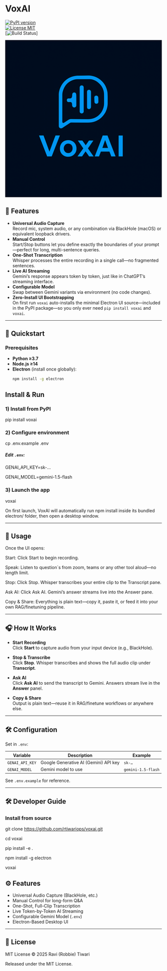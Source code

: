 # VoxAI
[![PyPI version](https://img.shields.io/pypi/v/voxai)](https://pypi.org/project/voxai/)  
[![License MIT](https://img.shields.io/pypi/l/voxai)](https://github.com/rtiwariops/voxai/blob/main/LICENSE)  
[![Build Status](https://github.com/rtiwariops/voxai/actions/workflows/ci.yml/badge.svg)]

![VoxAI Logo](https://raw.githubusercontent.com/rtiwariops/voxai/main/assets/logo.png)

## 🚀 Features

- **Universal Audio Capture**  
  Record mic, system audio, or any combination via BlackHole (macOS) or equivalent loopback drivers.  
- **Manual Control**  
  Start/Stop buttons let you define exactly the boundaries of your prompt—perfect for long, multi-sentence queries.  
- **One-Shot Transcription**  
  Whisper processes the entire recording in a single call—no fragmented sentences.  
- **Live AI Streaming**  
  Gemini’s response appears token by token, just like in ChatGPT’s streaming interface.  
- **Configurable Model**  
  Swap between Gemini variants via environment (no code changes).  
- **Zero-Install UI Bootstrapping**  
  On first run `voxai` auto-installs the minimal Electron UI source—included in the PyPI package—so you only ever need `pip install voxai` and `voxai`.  

---

## 🎯 Quickstart

### Prerequisites

- **Python ≥3.7**  
- **Node.js ≥14**  
- **Electron** (install once globally):
  ```bash
  npm install -g electron

## Install & Run
### 1) Install from PyPI
pip install voxai

### 2) Configure environment
cp .env.example .env

##### Edit `.env`:
GENAI_API_KEY=sk-…

GENAI_MODEL=gemini-1.5-flash

### 3) Launch the app
voxai

On first launch, VoxAI will automatically run npm install inside its bundled electron/ folder, then open a desktop window.

---

## 📖 Usage
Once the UI opens:

Start: Click Start to begin recording.

Speak: Listen to question`s from zoom, teams or any other tool aloud—no length limit.

Stop: Click Stop. Whisper transcribes your entire clip to the Transcript pane.

Ask AI: Click Ask AI. Gemini’s answer streams live into the Answer pane.

Copy & Share: Everything is plain text—copy it, paste it, or feed it into your own RAG/finetuning pipeline.

---

## 🎧 How It Works

- **Start Recording**  
  Click **Start** to capture audio from your input device (e.g., BlackHole).

- **Stop & Transcribe**  
  Click **Stop**. Whisper transcribes and shows the full audio clip under **Transcript**.

- **Ask AI**  
  Click **Ask AI** to send the transcript to Gemini. Answers stream live in the **Answer** panel.

- **Copy & Share**  
  Output is plain text—reuse it in RAG/finetune workflows or anywhere else.

---

## 🛠 Configuration

Set in `.env`:

| Variable        | Description                                | Example             |
|-----------------|--------------------------------------------|---------------------|
| `GENAI_API_KEY` | Google Generative AI (Gemini) API key      | `sk-…`              |
| `GENAI_MODEL`   | Gemini model to use                        | `gemini-1.5-flash`  |

See `.env.example` for reference.

---

## 🛠️ Developer Guide

### Install from source
git clone https://github.com/rtiwariops/voxai.git

cd voxai

pip install -e .

npm install -g electron

voxai

## ⚙️ Features

- Universal Audio Capture (BlackHole, etc.)
- Manual Control for long-form Q&A
- One-Shot, Full-Clip Transcription
- Live Token-by-Token AI Streaming
- Configurable Gemini Model (`.env`)
- Electron-Based Desktop UI

---

## 📜 License

MIT License © 2025 Ravi (Robbie) Tiwari

Released under the MIT License.